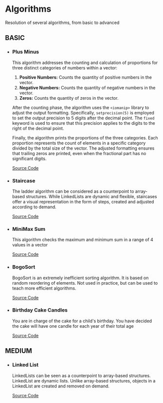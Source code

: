 # Algorithms

Resolution of several algorithms, from basic to advanced

## BASIC

-   ### Plus Minus

    This algorithm addresses the counting and calculation of proportions for three distinct categories of numbers within a vector:

    1. **Positive Numbers:** Counts the quantity of positive numbers in the vector.
    2. **Negative Numbers:** Counts the quantity of negative numbers in the vector.
    3. **Zeros:** Counts the quantity of zeros in the vector.

    After the counting phase, the algorithm uses the `<iomanip>` library to adjust the output formatting. Specifically, `setprecision(5)` is employed to set the output precision to 5 digits after the decimal point. The `fixed` keyword is used to ensure that this precision applies to the digits to the right of the decimal point.

    Finally, the algorithm prints the proportions of the three categories. Each proportion represents the count of elements in a specific category divided by the total size of the vector. The adjusted formatting ensures that trailing zeros are printed, even when the fractional part has no significant digits.

    <a href="./BASIC/PlusMinus">Source Code</a>

-   ### Staircase

    The ladder algorithm can be considered as a counterpoint to array-based structures. While LinkedLists are dynamic and flexible, staircases offer a visual representation in the form of steps, created and adjusted according to demand.

    <a href="./BASIC/Staircase/">Source Code</a>

-   ### MiniMax Sum

    This algorithm checks the maximum and minimum sum in a range of 4 values ​​in a vector

    <a href="./BASIC/MiniMaxSum/">Source Code</a>

-   ### BogoSort

    BogoSort is an extremely inefficient sorting algorithm. It is based on random reordering of elements. Not used in practice, but can be used to teach more efficient algorithms.

    <a href="./BASIC/BogoSort/">Source Code</a>

-   ### Birthday Cake Candles

    You are in charge of the cake for a child's birthday. You have decided the cake will have one candle for each year of their total age

    <a href="./BASIC/Candles/">Source Code</a>

## MEDIUM

-   ### Linked List

    LinkedLists can be seen as a counterpoint to array-based structures. LinkedList are dynamic lists. Unlike array-based structures, objects in a LinkedList are created and removed on demand.

    <a href="./MEDIUM/LinkedList">Source Code</a>

